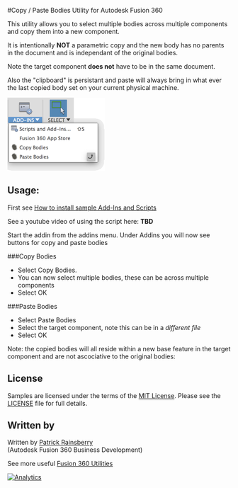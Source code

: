 #Copy / Paste Bodies Utility for Autodesk Fusion 360

This utility allows you to select multiple bodies across multiple components and copy them into a new component.

It is intentionally __NOT__ a parametric copy and the new body has no parents in the document and is independant of the original bodies.

Note the target component __does not__ have to be in the same document.

Also the "clipboard" is persistant and paste will always bring in what ever the last copied body set on your current physical machine.


![copyPaste Cover](./resources/readMeCover.png)

## Usage:
First see [How to install sample Add-Ins and Scripts](https://rawgit.com/AutodeskFusion360/AutodeskFusion360.github.io/master/Installation.html)

See a youtube video of using the script here: __TBD__

Start the addin from the addins menu. 
Under Addins you will now see buttons for copy and paste bodies 

###Copy Bodies
* Select Copy Bodies.
* You can now select multiple bodies, these can be across multiple components
* Select OK

###Paste Bodies
* Select Paste Bodies
* Select the target component, note this can be in a _different file_
* Select OK


Note: the copied bodies will all reside within a new base feature in the target component and are not ascociative to the original bodies:


## License
Samples are licensed under the terms of the [MIT License](http://opensource.org/licenses/MIT). Please see the [LICENSE](LICENSE) file for full details.

## Written by

Written by [Patrick Rainsberry](https://twitter.com/prrainsberry) <br /> (Autodesk Fusion 360 Business Development)

See more useful [Fusion 360 Utilities](https://tapnair.github.io/index.html)

[![Analytics](https://ga-beacon.appspot.com/UA-41076924-3/copyPaste)](https://github.com/igrigorik/ga-beacon)

